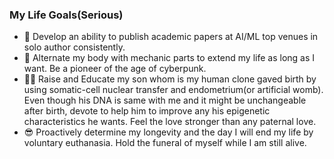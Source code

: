 ### My Life Goals(Serious)
- :page_facing_up: Develop an ability to publish academic papers at AI/ML top venues in solo author consistently.
- :robot: Alternate my body with mechanic parts to extend my life as long as I want. Be a pioneer of the age of cyberpunk.
- :family_man_boy: Raise and Educate my son whom is my human clone gaved birth by using somatic-cell nuclear transfer and endometrium(or artificial womb). Even though his DNA is same with me and it might be unchangeable after birth, devote to help him to improve any his epigenetic characteristics he wants. Feel the love stronger than any paternal love. 
- :sunglasses: Proactively determine my longevity and the day I will end my life by voluntary euthanasia. Hold the funeral of myself while I am still alive.

<!--
**nonconvexopt/nonconvexopt** is a ✨ _special_ ✨ repository because its `README.md` (this file) appears on your GitHub profile.

Here are some ideas to get you started:

- 🔭 I’m currently working on ...
- 🌱 I’m currently learning ...
- 👯 I’m looking to collaborate on ...
- 🤔 I’m looking for help with ...
- 💬 Ask me about ...
- 📫 How to reach me: ...
- 😄 Pronouns: ...
- ⚡ Fun fact: ...
-->

